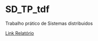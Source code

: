 # SD_TP_tdf
Trabalho prático de Sistemas distribuidos

[Link Relatório](https://www.overleaf.com/7198411153jrfrkcsxfwcd)
